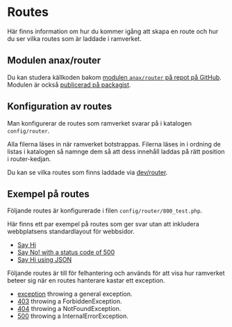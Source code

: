 Routes
==========================

Här finns information om hur du kommer igång att skapa en route och hur du ser vilka routes som är laddade i ramverket.



Modulen anax/router
------------------------

Du kan studera källkoden bakom [modulen `anax/router` på repot på GitHub](https://github.com/canax/router). Modulen är också [publicerad på packagist](https://packagist.org/packages/anax/router).



Konfiguration av routes
------------------------

Man konfigurerar de routes som ramverket svarar på i katalogen `config/router`. 

Alla filerna läses in när ramverket botstrappas. Filerna läses in i ordning de listas i katalogen så namnge dem så att dess innehåll laddas på rätt position i router-kedjan.

Du kan se vilka routes som finns laddade via [dev/router](dev/router).



Exempel på routes
------------------------

Följande routes är konfigurerade i filen `config/router/800_test.php`.

Här finns ett par exempel på routes som ger svar utan att inkludera webbplatsens standardlayout för webbsidor.

* [Say Hi](test/hi)
* [Say No! with a status code of 500](test/no)
* [Say Hi using JSON](test/json)

Följande routes är till för felhantering och används för att visa hur ramverket beteer sig när en routes hanterare kastar ett exception.

* [exception](test/exception) throwing a general exception.
* [403](test/403) throwing a ForbiddenException.
* [404](test/404) throwing a NotFoundException.
* [500](test/500) throwing a InternalErrorException.
